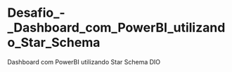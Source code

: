 # Desafio_-_Dashboard_com_PowerBI_utilizando_Star_Schema
 Dashboard com PowerBI utilizando Star Schema DIO
